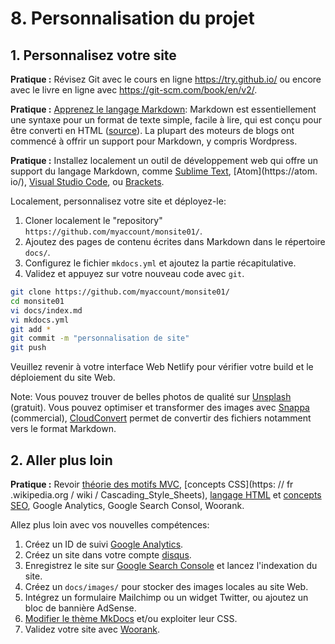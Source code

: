 # 8. Personnalisation du projet

## 1. Personnalisez votre site

**Pratique :** Révisez Git avec le cours en ligne https://try.github.io/ ou encore avec le livre en ligne avec https://git-scm.com/book/en/v2/.

**Pratique :** [Apprenez le langage Markdown](https://www.markdowntutorial.com/): Markdown est essentiellement une syntaxe pour un format de texte simple, facile à lire, qui est conçu pour être converti en HTML ([source](https://www.oreilly.com/ideas/static-site-generators)). La plupart des moteurs de blogs ont commencé à offrir un support pour Markdown, y compris Wordpress.

**Pratique :** Installez localement un outil de développement web qui offre un support du langage Markdown, comme [Sublime Text](http://www.sublimetext.com/), [Atom](https://atom. io/), [Visual Studio Code](https://code.visualstudio.com/), ou [Brackets](http://brackets.io/).

Localement, personnalisez votre site et déployez-le:

1. Cloner localement le "repository" `https://github.com/myaccount/monsite01/`.
2. Ajoutez des pages de contenu écrites dans Markdown dans le répertoire `docs/`.
3. Configurez le fichier `mkdocs.yml` et ajoutez la partie récapitulative.
4. Validez et appuyez sur votre nouveau code avec `git`.

```bash
git clone https://github.com/myaccount/monsite01/
cd monsite01
vi docs/index.md
vi mkdocs.yml
git add *
git commit -m "personnalisation de site"
git push
```

Veuillez revenir à votre interface Web Netlify pour vérifier votre build et le déploiement du site Web.

Note: Vous pouvez trouver de belles photos de qualité sur [Unsplash](https://unsplash.com/) (gratuit). Vous pouvez optimiser et transformer des images avec [Snappa](https://snappa.com/) (commercial), [CloudConvert](https://cloudconvert.com/) permet de convertir des fichiers notamment vers le format Markdown.

## 2. Aller plus loin

**Pratique :** Revoir [théorie des motifs MVC](https://en.wikipedia.org/wiki/Model%E2%80%93view%E2%80%93controller), [concepts CSS](https: // fr .wikipedia.org / wiki / Cascading_Style_Sheets), [langage HTML](https://en.wikipedia.org/wiki/HTML) et [concepts SEO](https://en.wikipedia.org/wiki/Search_engine_optimization), Google Analytics, Google Search Consol, Woorank.

Allez plus loin avec vos nouvelles compétences:

1. Créez un ID de suivi [Google Analytics](https://analytics.google.com/).
2. Créez un site dans votre compte [disqus](https://disqus.com/admin/).
3. Enregistrez le site sur [Google Search Console](https://www.google.com/webmasters/tools/home?hl=fr&pli=1) et lancez l'indexation du site.
4. Créez un `docs/images/` pour stocker des images locales au site Web.
5. Intégrez un formulaire Mailchimp ou un widget Twitter, ou ajoutez un bloc de bannière AdSense.
6. [Modifier le thème MkDocs](https://github.com/mkdocs/mkdocs/wiki/MkDocs-Themes) et/ou exploiter leur CSS.
7. Validez votre site avec [Woorank](https://www.woorank.com/).
